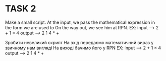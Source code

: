 # TASK 2

Make a small script.
At the input, we pass the mathematical expression in the form we are used to
On the way out, we see him at RPN.
EX:
input --> 2 + 1 × 4
output --> 2 1 4 * +

Зробити невеликий скрипт
На вхід передаємо математичний вираз у звичному нам вигляді
На виході бачимо його у RPN
EX:
input --> 2 + 1 × 4
output --> 2 1 4 * +
